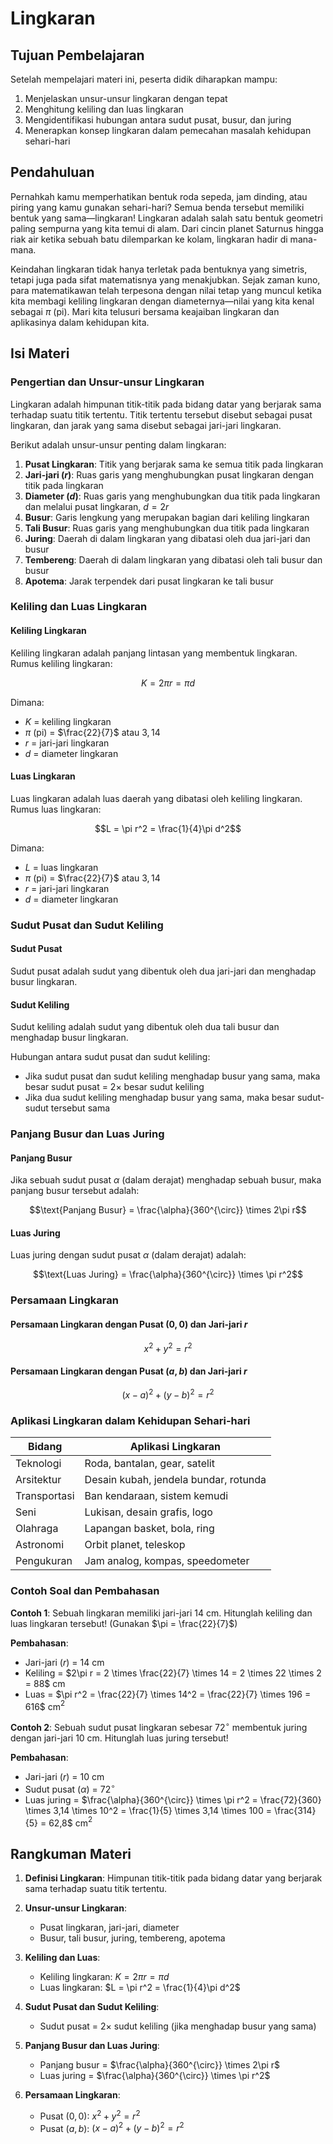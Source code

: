 # Lingkaran

## Tujuan Pembelajaran

Setelah mempelajari materi ini, peserta didik diharapkan mampu:

1. Menjelaskan unsur-unsur lingkaran dengan tepat
2. Menghitung keliling dan luas lingkaran
3. Mengidentifikasi hubungan antara sudut pusat, busur, dan juring
4. Menerapkan konsep lingkaran dalam pemecahan masalah kehidupan sehari-hari

## Pendahuluan

Pernahkah kamu memperhatikan bentuk roda sepeda, jam dinding, atau piring yang kamu gunakan sehari-hari? Semua benda tersebut memiliki bentuk yang sama—lingkaran! Lingkaran adalah salah satu bentuk geometri paling sempurna yang kita temui di alam. Dari cincin planet Saturnus hingga riak air ketika sebuah batu dilemparkan ke kolam, lingkaran hadir di mana-mana.

Keindahan lingkaran tidak hanya terletak pada bentuknya yang simetris, tetapi juga pada sifat matematisnya yang menakjubkan. Sejak zaman kuno, para matematikawan telah terpesona dengan nilai tetap yang muncul ketika kita membagi keliling lingkaran dengan diameternya—nilai yang kita kenal sebagai $\pi$ (pi). Mari kita telusuri bersama keajaiban lingkaran dan aplikasinya dalam kehidupan kita.

## Isi Materi

### Pengertian dan Unsur-unsur Lingkaran

Lingkaran adalah himpunan titik-titik pada bidang datar yang berjarak sama terhadap suatu titik tertentu. Titik tertentu tersebut disebut sebagai pusat lingkaran, dan jarak yang sama disebut sebagai jari-jari lingkaran.

Berikut adalah unsur-unsur penting dalam lingkaran:

1. **Pusat Lingkaran**: Titik yang berjarak sama ke semua titik pada lingkaran
2. **Jari-jari ($r$)**: Ruas garis yang menghubungkan pusat lingkaran dengan titik pada lingkaran
3. **Diameter ($d$)**: Ruas garis yang menghubungkan dua titik pada lingkaran dan melalui pusat lingkaran, $d = 2r$
4. **Busur**: Garis lengkung yang merupakan bagian dari keliling lingkaran
5. **Tali Busur**: Ruas garis yang menghubungkan dua titik pada lingkaran
6. **Juring**: Daerah di dalam lingkaran yang dibatasi oleh dua jari-jari dan busur
7. **Tembereng**: Daerah di dalam lingkaran yang dibatasi oleh tali busur dan busur
8. **Apotema**: Jarak terpendek dari pusat lingkaran ke tali busur

### Keliling dan Luas Lingkaran

#### Keliling Lingkaran

Keliling lingkaran adalah panjang lintasan yang membentuk lingkaran. Rumus keliling lingkaran:

$$K = 2\pi r = \pi d$$

Dimana:

- $K$ = keliling lingkaran
- $\pi$ (pi) = $\frac{22}{7}$ atau $3,14$
- $r$ = jari-jari lingkaran
- $d$ = diameter lingkaran

#### Luas Lingkaran

Luas lingkaran adalah luas daerah yang dibatasi oleh keliling lingkaran. Rumus luas lingkaran:

$$L = \pi r^2 = \frac{1}{4}\pi d^2$$

Dimana:

- $L$ = luas lingkaran
- $\pi$ (pi) = $\frac{22}{7}$ atau $3,14$
- $r$ = jari-jari lingkaran
- $d$ = diameter lingkaran

### Sudut Pusat dan Sudut Keliling

#### Sudut Pusat

Sudut pusat adalah sudut yang dibentuk oleh dua jari-jari dan menghadap busur lingkaran.

#### Sudut Keliling

Sudut keliling adalah sudut yang dibentuk oleh dua tali busur dan menghadap busur lingkaran.

Hubungan antara sudut pusat dan sudut keliling:

- Jika sudut pusat dan sudut keliling menghadap busur yang sama, maka besar sudut pusat = $2 \times$ besar sudut keliling
- Jika dua sudut keliling menghadap busur yang sama, maka besar sudut-sudut tersebut sama

### Panjang Busur dan Luas Juring

#### Panjang Busur

Jika sebuah sudut pusat $\alpha$ (dalam derajat) menghadap sebuah busur, maka panjang busur tersebut adalah:

$$\text{Panjang Busur} = \frac{\alpha}{360^{\circ}} \times 2\pi r$$

#### Luas Juring

Luas juring dengan sudut pusat $\alpha$ (dalam derajat) adalah:

$$\text{Luas Juring} = \frac{\alpha}{360^{\circ}} \times \pi r^2$$

### Persamaan Lingkaran

#### Persamaan Lingkaran dengan Pusat $(0,0)$ dan Jari-jari $r$

$$x^2 + y^2 = r^2$$

#### Persamaan Lingkaran dengan Pusat $(a,b)$ dan Jari-jari $r$

$$(x-a)^2 + (y-b)^2 = r^2$$

### Aplikasi Lingkaran dalam Kehidupan Sehari-hari

| Bidang | Aplikasi Lingkaran |
|--------|-------------------|
| Teknologi | Roda, bantalan, gear, satelit |
| Arsitektur | Desain kubah, jendela bundar, rotunda |
| Transportasi | Ban kendaraan, sistem kemudi |
| Seni | Lukisan, desain grafis, logo |
| Olahraga | Lapangan basket, bola, ring |
| Astronomi | Orbit planet, teleskop |
| Pengukuran | Jam analog, kompas, speedometer |

### Contoh Soal dan Pembahasan

**Contoh 1**: Sebuah lingkaran memiliki jari-jari 14 cm. Hitunglah keliling dan luas lingkaran tersebut! (Gunakan $\pi = \frac{22}{7}$)

**Pembahasan**:

- Jari-jari ($r$) = 14 cm
- Keliling = $2\pi r = 2 \times \frac{22}{7} \times 14 = 2 \times 22 \times 2 = 88$ cm
- Luas = $\pi r^2 = \frac{22}{7} \times 14^2 = \frac{22}{7} \times 196 = 616$ cm$^2$

**Contoh 2**: Sebuah sudut pusat lingkaran sebesar $72^{\circ}$ membentuk juring dengan jari-jari 10 cm. Hitunglah luas juring tersebut!

**Pembahasan**:

- Jari-jari ($r$) = 10 cm
- Sudut pusat ($\alpha$) = $72^{\circ}$
- Luas juring = $\frac{\alpha}{360^{\circ}} \times \pi r^2 = \frac{72}{360} \times 3,14 \times 10^2 = \frac{1}{5} \times 3,14 \times 100 = \frac{314}{5} = 62,8$ cm$^2$

## Rangkuman Materi

1. **Definisi Lingkaran**: Himpunan titik-titik pada bidang datar yang berjarak sama terhadap suatu titik tertentu.

2. **Unsur-unsur Lingkaran**:
   - Pusat lingkaran, jari-jari, diameter
   - Busur, tali busur, juring, tembereng, apotema

3. **Keliling dan Luas**:
   - Keliling lingkaran: $K = 2\pi r = \pi d$
   - Luas lingkaran: $L = \pi r^2 = \frac{1}{4}\pi d^2$

4. **Sudut Pusat dan Sudut Keliling**:
   - Sudut pusat = $2 \times$ sudut keliling (jika menghadap busur yang sama)

5. **Panjang Busur dan Luas Juring**:
   - Panjang busur = $\frac{\alpha}{360^{\circ}} \times 2\pi r$
   - Luas juring = $\frac{\alpha}{360^{\circ}} \times \pi r^2$

6. **Persamaan Lingkaran**:
   - Pusat $(0,0)$: $x^2 + y^2 = r^2$
   - Pusat $(a,b)$: $(x-a)^2 + (y-b)^2 = r^2$
